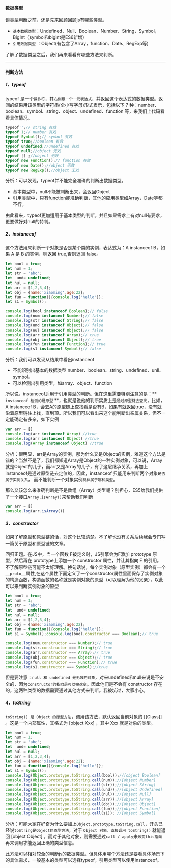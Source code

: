 #### 数据类型

谈类型判断之前，还是先来回顾回顾js有哪些类型。

- `基本数据类型`：Undefined、Null、Boolean、Number、String，Symbol，BigInt（symbol和bigint是ES6新增）
- `引用数据类型` ：Object(有包含了Array，function、Date、RegExp等)

了解了数据类型之后，我们再来看看有哪些方法来判断。

-----

#### 判断方法

##### 1、typeof

typeof 是一个`操作符`，其`右侧跟一个一元表达式`，并返回这个表达式的数据类型。返回的结果用该类型的字符串(全小写字母)形式表示，包括以下 7 种：number、boolean、symbol、string、object、undefined、function 等，来我们上代码看看具体情况。

```js
typeof'';// string 有效
typeof 1;// number 有效
typeof Symbol();// symbol 有效
typeof true;//boolean 有效
typeof undefined;//undefined 有效
typeof null;//object 无效
typeof [] ;//object 无效
typeof new Function();// function 有效
typeof new Date();//object 无效
typeof new RegExp();//object 无效
```

分析：可以发现，typeof并不能完全准确的判断出数据类型。

- 基本类型中，null不能被判断出来，会返回Object
- 引用类型中，只有function能准确判断，其他的应用类型如Array，Date等都不行。

由此看来，typeof更加适用于基本类型的判断，并且如果需求上有对null有要求，更要做好对null的特判。

##### 2、instanceof

这个方法用来判断一个对象是否是某个类的实例，表达式为：A instanceof B，如果 A 是 B 的实例，则返回 true,否则返回 false。 

```js
let bool = true;
let num = 1;
let str = 'abc';
let  und= undefined;
let nul = null;
let arr = [1,2,3,4];
let obj = {name:'xiaoming',age:22};
let fun = function(){console.log('hello')};
let s1 = Symbol();

console.log(bool instanceof Boolean);// false
console.log(num instanceof Number);// false
console.log(str instanceof String);// false
console.log(und instanceof Object);// false
console.log(nul instanceof Object);// false
console.log(arr instanceof Array);// true
console.log(obj instanceof Object);// true
console.log(fun instanceof Function);// true
console.log(s1 instanceof Symbol);// false
```

分析：我们可以发现从结果中看出instanceof

- 不能识别出基本的数据类型 number、boolean、string、undefined、unll、symbol。
- 可以检测出引用类型，如array、object、function

所以说，instanceof适用于引用类型的判断。但在这里需要特别注意的是：** `instanceof 检测的是原型` **，也就是说他的判断实质上是`通过原型链去查找`，比如，A instanceof B，会去A的原型链上查找看是否有B，如果有就返回true，没有就沿着原型链往上找，直到顶。所以我们可以看出来这个能判断出亲属关系，但不一定能确定有多亲，如下实例

```javascript
var arr = []
console.log(arr instanceof Array) //true
console.log(arr instanceof Object) //true
console.log(Array instanceof Object) //true
```

分析：很明显，arr是Array的实例，那为什么又是Object的实例，难道这个方法是错的？当然不是了，我们都知道Array是Object的一种实例对象，可以说，Array就是Object的儿子，而arr又是Array的儿子，有了这层继承关系，再加上instanceof是通过原型链去定位的，因此，instanceof 只能用来判断两个对象`是否属于实例关系`， 而不能判断一个对象实例`具体属于哪种类型`。

那么又该怎么来准确判断是不是数组（Array）类型呢？别担心，ES5给我们提供了一个接口`Array.isArray()`来帮助我们判断

```js
var arr = []
console.log(arr.isArray())
```

##### **3、constructor**

如果了解原型和原型链的话，对这个比较清楚。不了解也没有关系后续我会专门写一篇关于原型和原型链的文章。

回归正题。在JS中，当一个函数 F被定义时，JS引擎会为F添加 prototype 原型，然后再在 prototype上添加一个 constructor 属性，并让其指向 F 的引用。不了解原型链可能不太好理解。换句话说，每个实例对象（原型实例）都会有一个`__proto__`属性,在这个属性下面定义了一个constructor属性里面保存了实例对象的构造函数，构造函数的名称就是实例对象的原型（可以理解为他的父亲），以此可以来判断实例对象的原型

```javascript
let bool = true;
let num = 1;
let str = 'abc';
let  und= undefined;
let nul = null;
let arr = [1,2,3,4];
let obj = {name:'xiaoming',age:22};
let fun = function(){console.log('hello')};
let s1 = Symbol();console.log(bool.constructor === Boolean);// true

console.log(num.constructor === Number);// true
console.log(str.constructor === String);// true
console.log(arr.constructor === Array);// true
console.log(obj.constructor === Object);// true
console.log(fun.constructor === Function);// true
console.log(s1.constructor === Symbol);//true
```

但是要注意：`null 和 undefined 是无效的对象`，对来undefined和null来说是不安全的，因为`constructor的指向是可以被改变`。因此他们是不会有 constructor 存在的，这两种类型的数据需要通过其他方式来判断。我被坑过，大家小心。

##### 4、toString

`toString() 是 Object 的原型方法`，调用该方法，默认返回当前对象的 [[Class]] 。这是一个内部属性，其格式为 [object Xxx] ，其中 Xxx 就是对象的类型。

```js
let bool = true;
let num = 1;
let str = 'abc';
let  und= undefined;
let nul = null;
let arr = [1,2,3,4];
let obj = {name:'xiaoming',age:22};
let fun = function(){console.log('hello')};
let s1 = Symbol();
console.log(Object.prototype.toString.call(bool));//[object Boolean]
console.log(Object.prototype.toString.call(num));//[object Number]
console.log(Object.prototype.toString.call(str));//[object String]
console.log(Object.prototype.toString.call(und));//[object Undefined]
console.log(Object.prototype.toString.call(nul));//[object Null]
console.log(Object.prototype.toString.call(arr));//[object Array]
console.log(Object.prototype.toString.call(obj));//[object Object]
console.log(Object.prototype.toString.call(fun));//[object Function]
console.log(Object.prototype.toString.call(s1)); //[object Symbol]
```

分析：可能大家在好奇为什么要加上`Object.prototype.toString.call`，开头已经说`toString是Object的原型方法`，对于 `Object 对象，直接调用 toString()` 就能返回 [object Object] 。而对于其他对象，则需要通过` call / apply `来`改变this指向`再来调用才能返回正确的类型信息。

此方法可以相对较全的判断js的数据类型。但具体用哪个方法还是要看具体场景下的具体需求，一般基本的类型可以选择typeof，引用类型可以使用instanceof。

